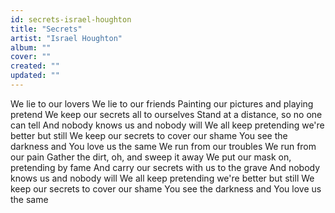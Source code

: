 ```yaml
---
id: secrets-israel-houghton
title: "Secrets"
artist: "Israel Houghton"
album: ""
cover: ""
created: ""
updated: ""
---
```


We lie to our lovers
We lie to our friends
Painting our pictures and playing pretend
We keep our secrets all to ourselves
Stand at a distance, so no one can tell
And nobody knows us and nobody will
We all keep pretending we're better but still
We keep our secrets to cover our shame
You see the darkness and You love us the same
We run from our troubles
We run from our pain
Gather the dirt, oh, and sweep it away
We put our mask on, pretending by fame
And carry our secrets with us to the grave
And nobody knows us and nobody will
We all keep pretending we're better but still
We keep our secrets to cover our shame
You see the darkness and You love us the same